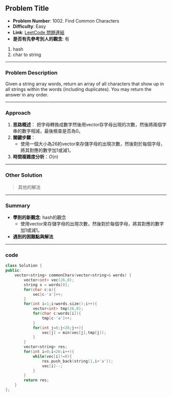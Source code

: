 ## Problem Title

- **Problem Number**:  1002. Find Common Characters
- **Difficulty**: Easy
- **Link**: [LeetCode 問題連結](https://leetcode.com/problems/find-common-characters/description/)
- **是否有先參考別人的觀念**: 有
1. hash
2. char to string
---

### Problem Description

Given a string array words, return an array of all characters that show up in all strings within the words (including duplicates). You may return the answer in any order.

---

### Approach

1. **思路概述**： 把字母轉換成數字然後用vector存字母出現的次數，然後將兩個字串的數字相減，最後檢查是否為0。  
2. **關鍵步驟**：
   - 使用一個大小為26的vector來存儲字母的出現次數，然後對於每個字母，將其對應的數字加1或減1。
3. **時間複雜度分析**：$O(n)$  

---

### Other Solution

> 其他的解法

---
### Summary

- **學到的新觀念**: hash的觀念
  - 使用vector來存儲字母的出現次數，然後對於每個字母，將其對應的數字加1或減1。
- **遇到的困難點與解法**  

---

### code
```cpp
class Solution {
public:
    vector<string> commonChars(vector<string>& words) {
        vector<int> vec(26,0);
        string s = words[0];
        for(char c:s){
            vec[c-'a']++;
        }
        for(int i=1;i<words.size();i++){
            vector<int> tmp(26,0);
            for(char c:words[i]){
                tmp[c-'a']++;
            }
            for(int j=0;j<26;j++){
                vec[j] = min(vec[j],tmp[j]);
            }
        }
        vector<string> res;
        for(int i=0;i<26;i++){
            while(vec[i]!=0){
                res.push_back(string(1,i+'a'));
                vec[i]--;
            }
        }
        return res;
    }
};

```